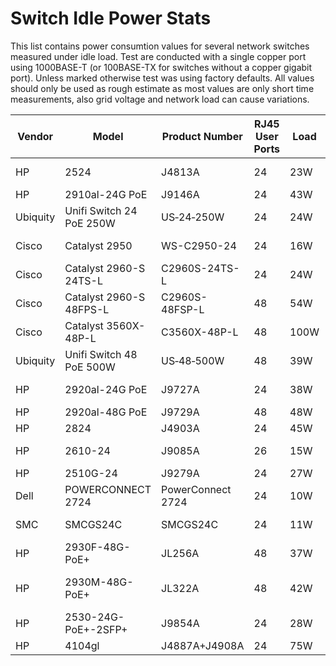 # Switch Idle Power Stats

This list contains power consumtion values for several network switches
measured under idle load. Test are conducted with a single copper port
using 1000BASE-T (or 100BASE-TX for switches without a copper gigabit
port). Unless marked otherwise test was using factory defaults. All
values should only be used as rough estimate as most values are only
short time measurements, also grid voltage and network load can cause
variations.

| Vendor   | Model                    | Product Number    | RJ45 User Ports | Load  | Test Voltage | Notes             |
|----------|--------------------------|-------------------|-----------------|-------|--------------|-------------------|
| HP       | 2524                     | J4813A            | 24              |  23W  | 235V         | 100MBit/s only    |
| HP       | 2910al-24G PoE           | J9146A            | 24              |  43W  | 235V         |                   |
| Ubiquity | Unifi Switch 24 PoE 250W | US‑24‑250W        | 24              |  24W  | 235V         | Adopted           |
| Cisco    | Catalyst 2950            | WS-C2950-24       | 24              |  16W  | 235V         | 100MBit/s only    |
| Cisco    | Catalyst 2960-S 24TS-L   | C2960S-24TS-L     | 24              |  24W  | 234V         |                   |
| Cisco    | Catalyst 2960-S 48FPS-L  | C2960S-48FSP-L    | 48              |  54W  | 234V         |                   |
| Cisco    | Catalyst 3560X-48P-L     | C3560X-48P-L      | 48              | 100W  | 234V         | 1x715W PSU        |
| Ubiquity | Unifi Switch 48 PoE 500W | US‑48‑500W        | 48              |  39W  | 235V         | Adopted           |
| HP       | 2920al-24G PoE           | J9727A            | 24              |  38W  | 235V         | EEE no change     |
| HP       | 2920al-48G PoE           | J9729A            | 48              |  48W  | 222V         |                   |
| HP       | 2824                     | J4903A            | 24              |  45W  | 230V         |                   |
| HP       | 2610-24                  | J9085A            | 26              |  15W  | 230V         | 20x100 + 4x1000   |
| HP       | 2510G-24                 | J9279A            | 24              |  27W  | 230V         |                   |
| Dell     | POWERCONNECT 2724        | PowerConnect 2724 | 24              |  10W  |  12V         | Without stock PSU |
| SMC      | SMCGS24C                 | SMCGS24C          | 24              |  11W  |  12V         | Without stock PSU |
| HP       | 2930F-48G-PoE+           | JL256A            | 48              |  37W  | 235V         |                   |
| HP       | 2930M-48G-PoE+           | JL322A            | 48              |  42W  | 222V         | Single 1100W PSU  |
| HP       | 2530-24G-PoE+-2SFP+      | J9854A            | 24              |  28W  | 222V         |                   |
| HP       | 4104gl                   | J4887A+J4908A     | 24              |  75W  | 222V         |                   |
